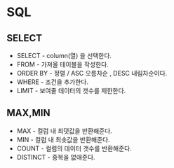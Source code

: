 # SQL

## SELECT

- SELECT - column(열) 을 선택한다.
- FROM - 가져올 테이블을 작성한다.
- ORDER BY - 정렬 / ASC 오름차순 , DESC 내림차순이다.
- WHERE - 조건을 추가한다.
- LIMIT - 보여줄 데이터의 갯수를 제한한다.

## MAX,MIN

- MAX - 컬럼 내 최댓값을 반환해준다.
- MIN - 컬럼 내 최솟값을 반환해준다.
- COUNT - 컬럼의 데이터 갯수를 반환해준다.
- DISTINCT - 중복을 없애준다.
